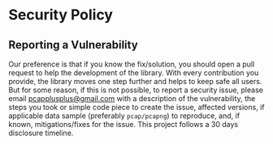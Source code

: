 # Security Policy

<!--
## Supported Versions

| Version | Supported          |
| ------- | ------------------ |
| x.x.x   | :white_check_mark: |
| x.x.x   | :x:                |
-->

## Reporting a Vulnerability

Our preference is that if you know the fix/solution, you should open a pull request to help the development of the library. With every contribution you provide, the library moves one step further and helps to keep safe all users. But for some reason, if this is not possible, to report a security issue, please email <pcapplusplus@gmail.com> with a description of the vulnerability, the steps you took or simple code piece to create the issue, affected versions, if applicable data sample (preferably `pcap/pcapng`) to reproduce, and, if known, mitigations/fixes for the issue. This project follows a 30 days disclosure timeline.